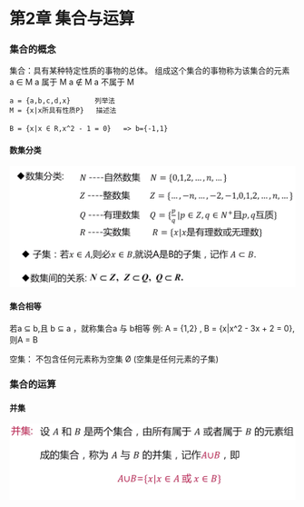第2章 集合与运算
===

### 集合的概念
集合：具有某种特定性质的事物的总体。
组成这个集合的事物称为该集合的元素
a ∈ M a 属于 M
a ∉ M a 不属于 M

``` 
a = {a,b,c,d,x}      列举法
M = {x|x所具有性质P}   描述法

B = {x|x ∈ R,x^2 - 1 = 0}   => b={-1,1}
```

#### 数集分类
![数集分类](/README/one1.png)

#### 集合相等
若a ⊆ b,且 b ⊆ a ，就称集合a 与 b相等
例: A = {1,2} , B = {x|x^2 - 3x + 2 = 0},则A = B

空集： 不包含任何元素称为空集 Ø (空集是任何元素的子集)

### 集合的运算

#### 并集
![并集](/README/one2.png)


